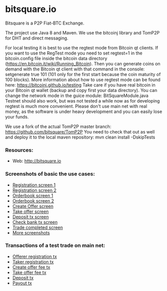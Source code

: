 # bitsquare.io

Bitsquare is a P2P Fiat-BTC Exchange.

The project use Java 8 and Maven.
We use the bitcoinj library and TomP2P for DHT and direct messaging.

For local testing it is best to use the regtest mode from Bitcoin qt clients.
If you want to use the RegTest mode you need to set regtest=1 in the bitcoin.config file inside the bitcoin data directory (https://en.bitcoin.it/wiki/Running_Bitcoin).
Then you can generate coins on demand with the Bitcoin qt client with that command in the console: setgenerate true 101  (101 only for the first start because the coin maturity of 100 blocks).
More information about how to use regtest mode can be found here: https://bitcoinj.github.io/testing
Take care if you have real bitcoin in your Bitcoin qt wallet (backup and copy first your data directory).
You can change the network mode in the guice module: BitSquareModule.java
Testnet should also work, but was not tested a while now as for developing regtest is much more convenient.
Please don't use main net with real money, as the software is under heavy development and you can easily lose your funds.

We use a fork of the actual TomP2P master branch: https://github.com/bitsquare/TomP2P
You need to check that out as well and deploy it to the local maven repository:
mvn clean install -DskipTests


### Resources:
* Web: http://bitsquare.io


### Screenshots of basic the use cases:
* [Registration screen 1](https://github.com/bitsquare/bitsquare/tree/master/screenshots/registration_3.png)
* [Registration screen 2](https://github.com/bitsquare/bitsquare/tree/master/screenshots/registration_bank_account.png)
* [Orderbook screen 1](https://github.com/bitsquare/bitsquare/tree/master/screenshots/orderbook1.png)
* [Orderbook screen 2](https://github.com/bitsquare/bitsquare/tree/master/screenshots/orderbook2.png)
* [Create Offer screen](https://github.com/bitsquare/bitsquare/tree/master/screenshots/create_offer_2.png)
* [Take offer screen](https://github.com/bitsquare/bitsquare/tree/master/screenshots/take_offer.png)
* [Deposit tx screen](https://github.com/bitsquare/bitsquare/tree/master/screenshots/deposit_conf.png)
* [Check bank tx screen](https://github.com/bitsquare/bitsquare/tree/master/screenshots/bank_tx_inited.png)
* [Trade completed screen](https://github.com/bitsquare/bitsquare/tree/master/screenshots/trade_complete.png)
* [More screenshots](https://github.com/bitsquare/bitsquare/tree/master/screenshots)


### Transactions of a test trade on main net:
* [Offerer registration tx](https://blockchain.info/de/tx/06ea3c2a5fb79f622d3e3def7c6a20274274fcbf9ec69b95bdfe9b347bbbdf76)
* [Taker registration tx](https://blockchain.info/tx/8352ab9fe78593f48ef70d414d494ebd614d99fab147d0342910525e9284ba8f)
* [Create offer fee tx](https://blockchain.info/tx/24f4d229edace44d9123628363a16cd7041f5d34ba6bef812807b9be03a64692)
* [Take offer fee tx](https://blockchain.info/tx/06ea3c2a5fb79f622d3e3def7c6a20274274fcbf9ec69b95bdfe9b347bbbdf76)
* [Deposit tx](https://blockchain.info/de/tx/98c6ae55963022871216a6a124c1e1ed7f6308560e76b72617b6b54cf50ef412)
* [Payout tx](https://blockchain.info/tx/498e2c299ca991b27f61b63fb6ee457819ee9e33ee5a1d250fde47eb15199adc)
